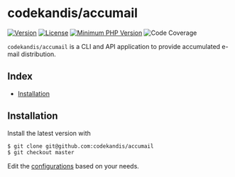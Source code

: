 # codekandis/accumail

[![Version][xtlink-version-badge]][srclink-changelog]
[![License][xtlink-license-badge]][srclink-license]
[![Minimum PHP Version][xtlink-php-version-badge]][xtlink-php-net]
![Code Coverage][xtlink-code-coverage-badge]

`codekandis/accumail` is a CLI and API application to provide accumulated e-mail distribution.

## Index

* [Installation](#installation)

## Installation

Install the latest version with

```bash
$ git clone git@github.com:codekandis/accumail
$ git checkout master
```

Edit the [configurations][srclink-configurations] based on your needs.



[xtlink-version-badge]: https://img.shields.io/badge/version-0.1.2-blue.svg
[xtlink-license-badge]: https://img.shields.io/badge/license-MIT-yellow.svg
[xtlink-php-version-badge]: https://img.shields.io/badge/php-%3E%3D%207.4-8892BF.svg
[xtlink-code-coverage-badge]: https://img.shields.io/badge/coverage-0%25-red.svg
[xtlink-php-net]: https://php.net

[srclink-license]: ./LICENSE
[srclink-changelog]: ./CHANGELOG.md
[srclink-configurations]: ./config
